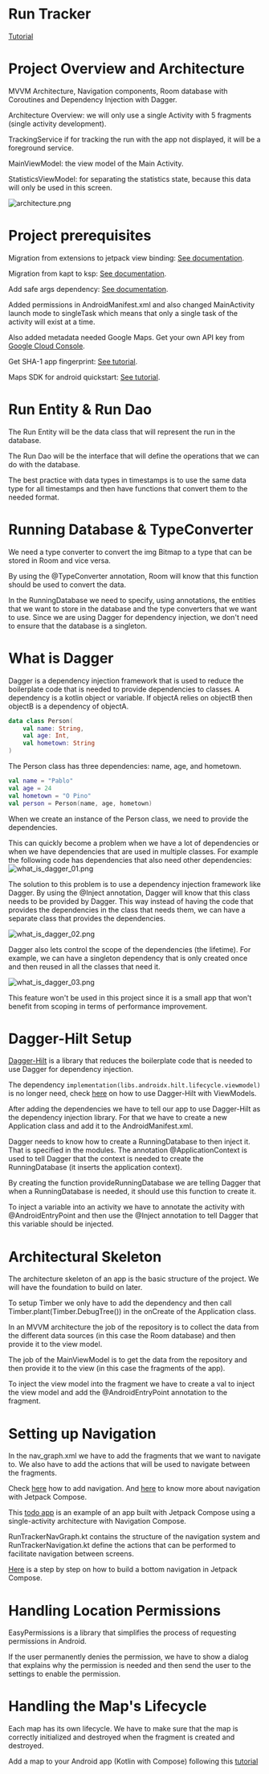 # Run Tracker

[Tutorial](https://www.youtube.com/watch?v=XqkFTG10sRk&list=PLQkwcJG4YTCQ6emtoqSZS2FVwZR9FT3BV&index=2&ab_channel=PhilippLackner)

# Project Overview and Architecture

MVVM Architecture, Navigation components, Room database with Coroutines and Dependency Injection with Dagger.

Architecture Overview: we will only use a single Activity with 5 fragments (single activity development).

TrackingService if for tracking the run with the app not displayed, it will be a foreground service.

MainViewModel: the view model of the Main Activity.

StatisticsViewModel: for separating the statistics state, because this data will only be used in this screen.

![architecture.png](doc/architecture.png)

# Project prerequisites

Migration from extensions to jetpack view binding: [See documentation](https://developer.android.com/topic/libraries/view-binding/migration).

Migration from kapt to ksp: [See documentation](https://developer.android.com/build/migrate-to-ksp).

Add safe args dependency: [See documentation](https://developer.android.com/guide/navigation/use-graph/safe-args).

Added permissions in AndroidManifest.xml and also changed MainActivity launch mode to singleTask which means that only a single task of the activity will exist at a time.

Also added metadata needed Google Maps. Get your own API key from [Google Cloud Console](https://developers.google.com/maps/documentation/android-sdk/get-api-key).

Get SHA-1 app fingerprint: [See tutorial](https://stackoverflow.com/questions/27609442/how-to-get-the-sha-1-fingerprint-certificate-in-android-studio-for-debug-mode).

Maps SDK for android quickstart: [See tutorial](https://developers.google.com/maps/documentation/android-sdk/start).

# Run Entity & Run Dao

The Run Entity will be the data class that will represent the run in the database.

The Run Dao will be the interface that will define the operations that we can do with the database.

The best practice with data types in timestamps is to use the same data type for all timestamps and then have functions that convert them to the needed format.

# Running Database & TypeConverter

We need a type converter to convert the img Bitmap to a type that can be stored in Room and vice versa.

By using the @TypeConverter annotation, Room will know that this function should be used to convert the data.

In the RunningDatabase we need to specify, using annotations, the entities that we want to store in the database and the type converters that we want to use.
Since we are using Dagger for dependency injection, we don't need to ensure that the database is a singleton.

# What is Dagger

Dagger is a dependency injection framework that is used to reduce the boilerplate code that is needed to provide dependencies to classes.
A dependency is a kotlin object or variable. If objectA relies on objectB then objectB is a dependency of objectA.

```kotlin
data class Person(
    val name: String,
    val age: Int,
    val hometown: String
)
```
The Person class has three dependencies: name, age, and hometown.

```kotlin
val name = "Pablo"
val age = 24
val hometown = "O Pino"
val person = Person(name, age, hometown)
```
When we create an instance of the Person class, we need to provide the dependencies.

This can quickly become a problem when we have a lot of dependencies or when we have dependencies that are used in multiple classes.
For example the following code has dependencies that also need other dependencies:
![what_is_dagger_01.png](doc/what_is_dagger_01.png)

The solution to this problem is to use a dependency injection framework like Dagger.
By using the @Inject annotation, Dagger will know that this class needs to be provided by Dagger. 
This way instead of having the code that provides the dependencies in the class that needs them, we can have a separate class that provides the dependencies.

![what_is_dagger_02.png](doc/what_is_dagger_02.png)

Dagger also lets control the scope of the dependencies (the lifetime). For example, we can have a singleton dependency that is only created once and then reused in all the classes that need it.

![what_is_dagger_03.png](doc/what_is_dagger_03.png)

This feature won't be used in this project since it is a small app that won't benefit from scoping in terms of performance improvement.

# Dagger-Hilt Setup

[Dagger-Hilt](https://developer.android.com/training/dependency-injection/hilt-android?hl=es-419) is a library that reduces the boilerplate code that is needed to use Dagger for dependency injection.

The dependency `implementation(libs.androidx.hilt.lifecycle.viewmodel)` is no longer need, check [here](https://dagger.dev/hilt/view-model.html) on how to use Dagger-Hilt with ViewModels.

After adding the dependencies we have to tell our app to use Dagger-Hilt as the dependency injection library. For that we have to create a new Application class and add it to the AndroidManifest.xml.

Dagger needs to know how to create a RunningDatabase to then inject it. That is specified in the modules. The annotation @ApplicationContext is used to tell Dagger that the context is needed to create the RunningDatabase (it inserts the application context).

By creating the function provideRunningDatabase we are telling Dagger that when a RunningDatabase is needed, it should use this function to create it.

To inject a variable into an activity we have to annotate the activity with @AndroidEntryPoint and then use the @Inject annotation to tell Dagger that this variable should be injected.

# Architectural Skeleton

The architecture skeleton of an app is the basic structure of the project. We will have the foundation to build on later.

To setup Timber we only have to add the dependency and then call Timber.plant(Timber.DebugTree()) in the onCreate of the Application class.

In an MVVM architecture the job of the repository is to collect the data from the different data sources (in this case the Room database) and then provide it to the view model.

The job of the MainViewModel is to get the data from the repository and then provide it to the view (in this case the fragments of the app).

To inject the view model into the fragment we have to create a val to inject the view model and add the @AndroidEntryPoint annotation to the fragment.

# Setting up Navigation

In the nav_graph.xml we have to add the fragments that we want to navigate to. We also have to add the actions that will be used to navigate between the fragments.

Check [here](https://developer.android.com/guide/navigation#add-navhost) how to add navigation. And [here](https://developer.android.com/develop/ui/compose/navigation) to know more about navigation with Jetpack Compose.

This [todo app](https://github.com/android/architecture-samples/tree/main) is an example of an app built with Jetpack Compose using a single-activity architecture with Navigation Compose.

RunTrackerNavGraph.kt contains the structure of the navigation system and RunTrackerNavigation.kt define the actions that can be performed to facilitate navigation between screens.

[Here](https://medium.com/@bharadwaj.rns/bottom-navigation-in-jetpack-compose-using-material3-c153ccbf0593) is a step by step on how to build a bottom navigation in Jetpack Compose.

# Handling Location Permissions

EasyPermissions is a library that simplifies the process of requesting permissions in Android.

If the user permanently denies the permission, we have to show a dialog that explains why the permission is needed and then send the user to the settings to enable the permission.

# Handling the Map's Lifecycle

Each map has its own lifecycle. We have to make sure that the map is correctly initialized and destroyed when the fragment is created and destroyed.

Add a map to your Android app (Kotlin with Compose) following this [tutorial](https://developers.google.com/codelabs/maps-platform/maps-platform-101-compose#0)